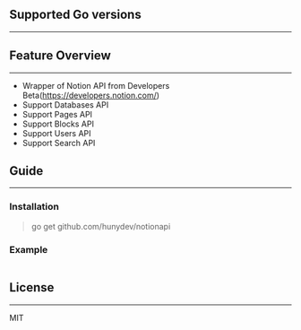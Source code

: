 ## Supported Go versions
----

## Feature Overview
----

- Wrapper of Notion API from Developers Beta(https://developers.notion.com/)
- Support Databases API
- Support Pages API
- Support Blocks API
- Support Users API
- Support Search API

## Guide
----

### Installation

> go get github.com/hunydev/notionapi

### Example

```go

```

## License
----
MIT